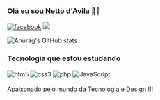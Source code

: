 ### Olá eu sou Netto d'Avila 👍🏻
[![facebook](https://img.shields.io/badge/LinkedIn-0077B5?style=for-the-badge&logo=linkedin&logoColor=white)](https://www.linkedin.com/in/netto-d-avila-undefined-830285299/)
[![](https://img.shields.io/badge/Instagram-E4405F?style=for-the-badge&logo=instagram&logoColor=white)](https://www.instagram.com/netto_davila/)


![Anurag's GitHub stats](https://github-readme-stats.vercel.app/api?username=nettodavila&show_icons=true&theme=tokyonight)

### Tecnologia que estou estudando

<div style="display: inline_block">
<img align= "center" alt= "htm5" src= "https://img.shields.io/badge/HTML5-E34F26?style=for-the-badge&logo=html5&logoColor=white"/>
<img align= "center" alt= "css3" src="https://img.shields.io/badge/CSS3-1572B6?style=for-the-badge&logo=css3&logoColor=white"/>
<img align= "center" alt= "php" src="https://img.shields.io/badge/PHP-777BB4?style=for-the-badge&logo=php&logoColor=white"/>
<img align= "center" alt= "JavaScript" src="https://img.shields.io/badge/JavaScript-F7DF1E?style=for-the-badge&logo=javascript&logoColor=black"/>

</div>
<br/>
Apaixonado pelo mundo da  Tecnologia e Design !!!
